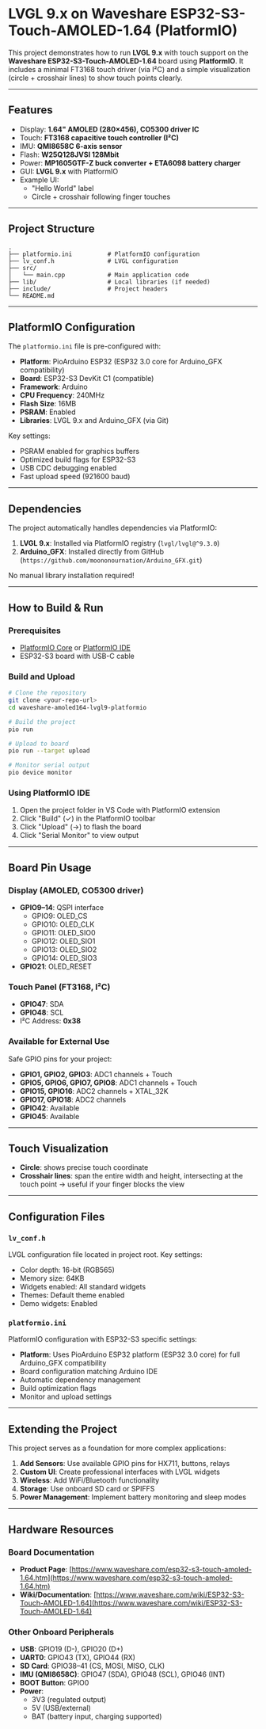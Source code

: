 # LVGL 9.x on Waveshare ESP32-S3-Touch-AMOLED-1.64 (PlatformIO)

This project demonstrates how to run **LVGL 9.x** with touch support on the **Waveshare ESP32-S3-Touch-AMOLED-1.64** board using **PlatformIO**. It includes a minimal FT3168 touch driver (via I²C) and a simple visualization (circle + crosshair lines) to show touch points clearly.

-----

## Features

- Display: **1.64" AMOLED (280×456), CO5300 driver IC**
- Touch: **FT3168 capacitive touch controller (I²C)**
- IMU: **QMI8658C 6-axis sensor**
- Flash: **W25Q128JVSI 128Mbit**
- Power: **MP1605GTF-Z buck converter + ETA6098 battery charger**
- GUI: **LVGL 9.x** with PlatformIO
- Example UI:
  - "Hello World" label
  - Circle + crosshair following finger touches

-----

## Project Structure

```
.
├── platformio.ini          # PlatformIO configuration
├── lv_conf.h               # LVGL configuration
├── src/
│   └── main.cpp            # Main application code
├── lib/                    # Local libraries (if needed)
├── include/                # Project headers
└── README.md
```

-----

## PlatformIO Configuration

The `platformio.ini` file is pre-configured with:

- **Platform**: PioArduino ESP32 (ESP32 3.0 core for Arduino_GFX compatibility)
- **Board**: ESP32-S3 DevKit C1 (compatible)
- **Framework**: Arduino
- **CPU Frequency**: 240MHz
- **Flash Size**: 16MB
- **PSRAM**: Enabled
- **Libraries**: LVGL 9.x and Arduino_GFX (via Git)

Key settings:
- PSRAM enabled for graphics buffers
- Optimized build flags for ESP32-S3
- USB CDC debugging enabled
- Fast upload speed (921600 baud)

-----

## Dependencies

The project automatically handles dependencies via PlatformIO:

1. **LVGL 9.x**: Installed via PlatformIO registry (`lvgl/lvgl@^9.3.0`)
2. **Arduino_GFX**: Installed directly from GitHub (`https://github.com/moononournation/Arduino_GFX.git`)

No manual library installation required!

-----

## How to Build & Run

### Prerequisites
- [PlatformIO Core](https://platformio.org/install/cli) or [PlatformIO IDE](https://platformio.org/platformio-ide)
- ESP32-S3 board with USB-C cable

### Build and Upload
```bash
# Clone the repository
git clone <your-repo-url>
cd waveshare-amoled164-lvgl9-platformio

# Build the project
pio run

# Upload to board
pio run --target upload

# Monitor serial output
pio device monitor
```

### Using PlatformIO IDE
1. Open the project folder in VS Code with PlatformIO extension
2. Click "Build" (✓) in the PlatformIO toolbar
3. Click "Upload" (→) to flash the board
4. Click "Serial Monitor" to view output

-----

## Board Pin Usage

### Display (AMOLED, CO5300 driver)
- **GPIO9–14**: QSPI interface
  - GPIO9: OLED_CS
  - GPIO10: OLED_CLK
  - GPIO11: OLED_SIO0
  - GPIO12: OLED_SIO1
  - GPIO13: OLED_SIO2
  - GPIO14: OLED_SIO3
- **GPIO21**: OLED_RESET

### Touch Panel (FT3168, I²C)
- **GPIO47**: SDA
- **GPIO48**: SCL
- I²C Address: **0x38**

### Available for External Use
Safe GPIO pins for your project:
- **GPIO1, GPIO2, GPIO3**: ADC1 channels + Touch
- **GPIO5, GPIO6, GPIO7, GPIO8**: ADC1 channels + Touch
- **GPIO15, GPIO16**: ADC2 channels + XTAL_32K
- **GPIO17, GPIO18**: ADC2 channels
- **GPIO42**: Available
- **GPIO45**: Available

-----

## Touch Visualization

- **Circle**: shows precise touch coordinate
- **Crosshair lines**: span the entire width and height, intersecting at the touch point → useful if your finger blocks the view

-----

## Configuration Files

### `lv_conf.h`
LVGL configuration file located in project root. Key settings:
- Color depth: 16-bit (RGB565)
- Memory size: 64KB
- Widgets enabled: All standard widgets
- Themes: Default theme enabled
- Demo widgets: Enabled

### `platformio.ini`
PlatformIO configuration with ESP32-S3 specific settings:
- **Platform**: Uses PioArduino ESP32 platform (ESP32 3.0 core) for full Arduino_GFX compatibility
- Board configuration matching Arduino IDE
- Automatic dependency management
- Build optimization flags
- Monitor and upload settings

-----

## Extending the Project

This project serves as a foundation for more complex applications:

1. **Add Sensors**: Use available GPIO pins for HX711, buttons, relays
2. **Custom UI**: Create professional interfaces with LVGL widgets
3. **Wireless**: Add WiFi/Bluetooth functionality
4. **Storage**: Use onboard SD card or SPIFFS
5. **Power Management**: Implement battery monitoring and sleep modes

-----

## Hardware Resources

### Board Documentation
- **Product Page**: [https://www.waveshare.com/esp32-s3-touch-amoled-1.64.htm](https://www.waveshare.com/esp32-s3-touch-amoled-1.64.htm)
- **Wiki/Documentation**: [https://www.waveshare.com/wiki/ESP32-S3-Touch-AMOLED-1.64](https://www.waveshare.com/wiki/ESP32-S3-Touch-AMOLED-1.64)

### Other Onboard Peripherals
- **USB**: GPIO19 (D-), GPIO20 (D+)
- **UART0**: GPIO43 (TX), GPIO44 (RX)
- **SD Card**: GPIO38–41 (CS, MOSI, MISO, CLK)
- **IMU (QMI8658C)**: GPIO47 (SDA), GPIO48 (SCL), GPIO46 (INT)
- **BOOT Button**: GPIO0
- **Power**:
  - 3V3 (regulated output)
  - 5V (USB/external)
  - BAT (battery input, charging supported)

